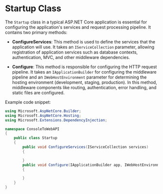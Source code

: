 # Startup Class

The `Startup` class in a typical ASP.NET Core application is essential for configuring the application's services and request processing pipeline. It contains two primary methods:

- **ConfigureServices**: This method is used to define the services that the application will use. It takes an `IServiceCollection` parameter, allowing registration of application services such as database contexts, authentication, MVC, and other middleware dependencies.

- **Configure**: This method is responsible for configuring the HTTP request pipeline. It takes an `IApplicationBuilder` for configuring the middleware pipeline and an `IWebHostEnvironment` parameter for determining the hosting environment (development, staging, production). In this method, middleware components like routing, authentication, error handling, and static files are configured.

Example code snippet:

```csharp
using Microsoft.AspNetCore.Builder;
using Microsoft.AspNetCore.Hosting;
using Microsoft.Extensions.DependencyInjection;

namespace ConsoleToWebAPI
{
    public class Startup
    {
        public void ConfigureServices(IServiceCollection services)
        {

        }
        public void Configure(IApplicationBuilder app, IWebHostEnvironment env)
        {

        }
    }
}
```
